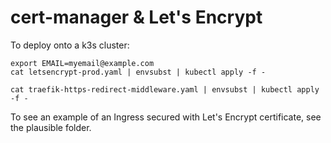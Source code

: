 # cert-manager & Let's Encrypt

To deploy onto a k3s cluster:

```
export EMAIL=myemail@example.com
cat letsencrypt-prod.yaml | envsubst | kubectl apply -f -

cat traefik-https-redirect-middleware.yaml | envsubst | kubectl apply -f -
```

To see an example of an Ingress secured with Let's Encrypt certificate, see the plausible folder.

